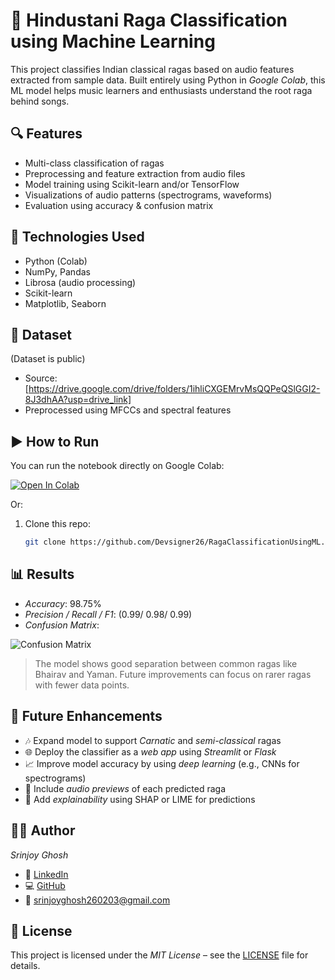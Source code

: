# 🎵 Hindustani Raga Classification using Machine Learning

This project classifies Indian classical ragas based on audio features extracted from sample data. Built entirely using Python in *Google Colab*, this ML model helps music learners and enthusiasts understand the root raga behind songs.

## 🔍 Features
- Multi-class classification of ragas
- Preprocessing and feature extraction from audio files
- Model training using Scikit-learn and/or TensorFlow
- Visualizations of audio patterns (spectrograms, waveforms)
- Evaluation using accuracy & confusion matrix

## 🧠 Technologies Used
- Python (Colab)
- NumPy, Pandas
- Librosa (audio processing)
- Scikit-learn
- Matplotlib, Seaborn

## 📁 Dataset
(Dataset is public)

- Source: [https://drive.google.com/drive/folders/1ihliCXGEMrvMsQQPeQSlGGI2-8J3dhAA?usp=drive_link]
- Preprocessed using MFCCs and spectral features

## ▶️ How to Run

You can run the notebook directly on Google Colab:

[![Open In Colab](https://colab.research.google.com/assets/colab-badge.svg)](https://colab.research.google.com/github/Devsigner26/RagaClassificationUsingML/blob/main/raga_classifier.ipynb)

Or:

1. Clone this repo:
   ```bash
   git clone https://github.com/Devsigner26/RagaClassificationUsingML.git


## 📊 Results

- *Accuracy*: 98.75%
- *Precision / Recall / F1*: (0.99/ 0.98/ 0.99)
- *Confusion Matrix*:

![Confusion Matrix](RFC.png)

> The model shows good separation between common ragas like Bhairav and Yaman. Future improvements can focus on rarer ragas with fewer data points.

## 🚀 Future Enhancements

- 🎶 Expand model to support *Carnatic* and *semi-classical* ragas
- 🌐 Deploy the classifier as a *web app* using *Streamlit* or *Flask*
- 📈 Improve model accuracy by using *deep learning* (e.g., CNNs for spectrograms)
- 🎵 Include *audio previews* of each predicted raga
- 🧠 Add *explainability* using SHAP or LIME for predictions

## 🙋‍♂️ Author

*Srinjoy Ghosh*  
- 💼 [LinkedIn](https://www.linkedin.com/in/srinjoyghosh26)  
- 💻 [GitHub](https://github.com/Devsigner26)  
- 📧 srinjoyghosh260203@gmail.com

## 📜 License

This project is licensed under the *MIT License* – see the [LICENSE](./LICENSE) file for details.
